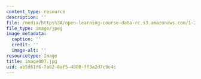 ```yaml
---
content_type: resource
description: ''
file: /media/https%3A/open-learning-course-data-rc.s3.amazonaws.com/1-225j-transportation-flow-systems-fall-2002/ab5d61f67a620af54800ff3a2d7c9c4c_image007.jpg
file_type: image/jpeg
image_metadata:
  caption: ''
  credit: ''
  image-alt: ''
resourcetype: Image
title: image007.jpg
uid: ab5d61f6-7a62-0af5-4800-ff3a2d7c9c4c
---
```

